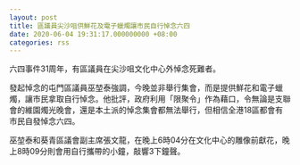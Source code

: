 ```yaml
---
layout: post
title: 區議員尖沙咀供鮮花及電子蠟燭讓市民自行悼念六四
date: 2020-06-04 19:31:17.000000000 +08:00
categories: rss
---
```


六四事件31周年，有區議員在尖沙咀文化中心外悼念死難者。

發起悼念的屯門區議員巫堃泰強調，今晚並非舉行集會，而是提供鮮花和電子蠟燭，讓市民拿取自行悼念。他批評，政府利用「限聚令」作為藉口，令無論是支聯會的維園燭光晚會，還是本土派的悼念集會都無法舉行，但相信全港18區都會有市民自發悼念六四。

巫堃泰和葵青區議會副主席張文龍，在晚上6時04分在文化中心的雕像前獻花，晚上8時09分則會用自行攜帶的小鐘，敲響3下鐘聲。
